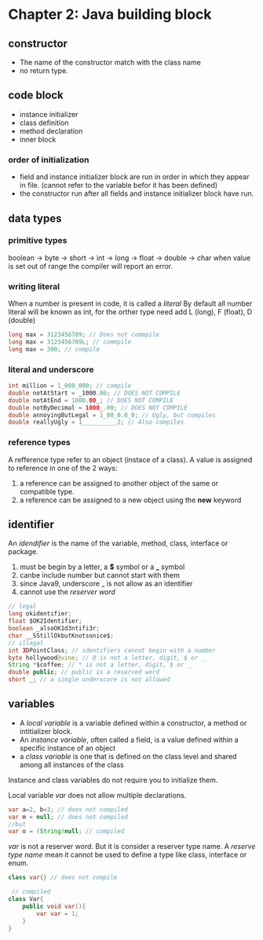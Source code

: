 # Chapter 2: Java building block

## constructor

- The name of the constructor match with the class name
- no return type.

## code block

- instance initializer
- class definition
- method declaration
- inner block

### order of initialization

- field and instance initializer block are run in order in which they appear in file. (cannot refer to the variable befor it has been defined)
- the constructor run after all fields and instance initializer block have run.

## data types

### primitive types

boolean -> byte -> short -> int -> long -> float -> double -> char
when value is set out of range the compiler will report an error.

### writing literal

When a number is present in code, it is called a *literal*
By default all number literal will be known as int, for the orther type need add L (long), F (float), D (double)

~~~ java
long max = 3123456789; // Does not commpile
long max = 3123456789L; // commpile
long max = 300; // compile
~~~

### literal and underscore

~~~ java
int million = 1_000_000; // compile
double notAtStart = _1000.00; // DOES NOT COMPILE
double notAtEnd = 1000.00_; // DOES NOT COMPILE
double notByDecimal = 1000_.00; // DOES NOT COMPILE
double annoyingButLegal = 1_00_0.0_0; // Ugly, but compiles
double reallyUgly = 1__________2; // Also compiles
~~~

### reference types

A refference type refer to an object (instace of a class). A value is assigned to reference in one of the 2 ways:

1. a reference can be assigned to another object of the same or compatible type.
2. a reference can be assigned to a new object using the **new** keyword

## identifier

An *idendifier* is the name of the variable, method, class, interface or package.

1. must be begin by a letter, a **$** symbol or a **_** symbol
2. canbe include number but cannot start with them
3. since Java9, underscore _ is not allow as an identifier
4. cannot use the *reserver word*

~~~ java
// legal
long okidentifier;
float $OK2Identifier;
boolean _alsoOK1d3ntifi3r;
char __SStillOkbutKnotsonice$;
// illegal
int 3DPointClass; // identifiers cannot begin with a number
byte hollywood@vine; // @ is not a letter, digit, $ or _
String *$coffee; // * is not a letter, digit, $ or _
double public; // public is a reserved word
short _; // a single underscore is not allowed

~~~

## variables

- A *local variable* is a variable defined within a constructor, a method or intitializer block.
- An *instance variable*, often called a field, is
a value defined within a specific instance of an object
- a *class variable* is one that is defined on the class level and shared among all instances of the class

Instance and class variables do not require you to initialize them.

Local variable *var* does not allow multiple declarations.

~~~ java
var a=2, b=3; // does not compiled
var m = null; // does not compiled
//but 
var o = (String)null; // compiled
~~~

*var* is not a reserver word. But it is consider a reserver type name. A *reserve type name* mean it cannot be used to define a type like class, interface or enum.

~~~ java
class var{} // does not compile

 // compiled
class Var{
    public void var(){
        var var = 1;
    }
}
~~~
